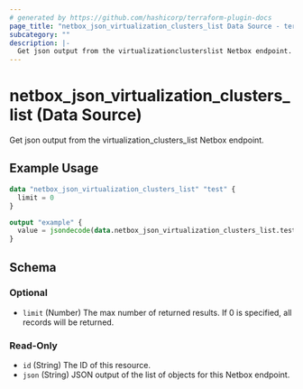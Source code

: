 ```yaml
---
# generated by https://github.com/hashicorp/terraform-plugin-docs
page_title: "netbox_json_virtualization_clusters_list Data Source - terraform-provider-netbox"
subcategory: ""
description: |-
  Get json output from the virtualizationclusterslist Netbox endpoint.
---
```


# netbox_json_virtualization_clusters_list (Data Source)

Get json output from the virtualization_clusters_list Netbox endpoint.

## Example Usage

```terraform
data "netbox_json_virtualization_clusters_list" "test" {
  limit = 0
}

output "example" {
  value = jsondecode(data.netbox_json_virtualization_clusters_list.test.json)
}
```

<!-- schema generated by tfplugindocs -->
## Schema

### Optional

- `limit` (Number) The max number of returned results. If 0 is specified, all records will be returned.

### Read-Only

- `id` (String) The ID of this resource.
- `json` (String) JSON output of the list of objects for this Netbox endpoint.


